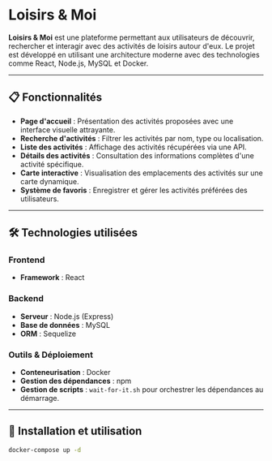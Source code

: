 # Loisirs & Moi

**Loisirs & Moi** est une plateforme permettant aux utilisateurs de découvrir, rechercher et interagir avec des activités de loisirs autour d'eux. Le projet est développé en utilisant une architecture moderne avec des technologies comme React, Node.js, MySQL et Docker.

---

## 📋 Fonctionnalités

- **Page d'accueil** : Présentation des activités proposées avec une interface visuelle attrayante.
- **Recherche d'activités** : Filtrer les activités par nom, type ou localisation.
- **Liste des activités** : Affichage des activités récupérées via une API.
- **Détails des activités** : Consultation des informations complètes d'une activité spécifique.
- **Carte interactive** : Visualisation des emplacements des activités sur une carte dynamique.
- **Système de favoris** : Enregistrer et gérer les activités préférées des utilisateurs.

---

## 🛠️ Technologies utilisées

### Frontend
- **Framework** : React

### Backend
- **Serveur** : Node.js (Express)
- **Base de données** : MySQL
- **ORM** : Sequelize

### Outils & Déploiement
- **Conteneurisation** : Docker
- **Gestion des dépendances** : npm
- **Gestion de scripts** : `wait-for-it.sh` pour orchestrer les dépendances au démarrage.

---

## 🚀 Installation et utilisation
   ```bash
   docker-compose up -d
   ```


